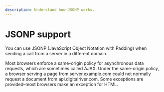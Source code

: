 ```yaml
---
description: Understand how JSONP works.
---
```


# JSONP support

You can use JSONP (JavaScript Object Notation with Padding) when sending a call from a server in a different domain.

Most browsers enforce a same-origin policy for asynchronous data requests, which are sometimes called AJAX. Under the same-origin policy, a browser serving a page from server.example.com could not normally request a document from api.digitalriver.com. Some exceptions are provided–most browsers make an exception for HTML.
